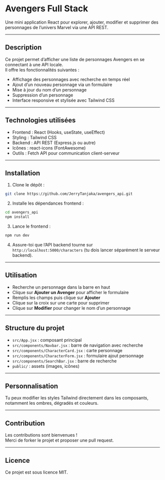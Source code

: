 
# Avengers Full Stack

Une mini application React pour explorer, ajouter, modifier et supprimer des personnages de l’univers Marvel via une API REST.

---

## Description

Ce projet permet d’afficher une liste de personnages Avengers en se connectant à une API locale.  
Il offre les fonctionnalités suivantes :

- Affichage des personnages avec recherche en temps réel  
- Ajout d’un nouveau personnage via un formulaire  
- Mise à jour du nom d’un personnage  
- Suppression d’un personnage  
- Interface responsive et stylisée avec Tailwind CSS

---

## Technologies utilisées

- Frontend : React (Hooks, useState, useEffect)  
- Styling : Tailwind CSS  
- Backend : API REST (Express.js ou autre)  
- Icônes : react-icons (FontAwesome)  
- Outils : Fetch API pour communication client-serveur

---

## Installation

1. Clone le dépôt :  
```bash
git clone https://github.com/JerryTanjaka/avengers_api.git
```

2. Installe les dépendances frontend :  
```bash
cd avengers_api
npm install
```

3. Lance le frontend :  
```bash
npm run dev
```

4. Assure-toi que l’API backend tourne sur `http://localhost:5000/characters` (tu dois lancer séparément le serveur backend).

---

## Utilisation

- Recherche un personnage dans la barre en haut  
- Clique sur **Ajouter un Avenger** pour afficher le formulaire  
- Remplis les champs puis clique sur **Ajouter**  
- Clique sur la croix sur une carte pour supprimer  
- Clique sur **Modifier** pour changer le nom d’un personnage  

---

## Structure du projet

- `src/App.jsx` : composant principal  
- `src/components/Navbar.jsx` : barre de navigation avec recherche  
- `src/components/CharacterCard.jsx` : carte personnage  
- `src/components/CharacterForm.jsx` : formulaire ajout personnage  
- `src/components/SearchBar.jsx` : barre de recherche  
- `public/` : assets (images, icônes)

---

## Personnalisation

Tu peux modifier les styles Tailwind directement dans les composants, notamment les ombres, dégradés et couleurs.

---

## Contribution

Les contributions sont bienvenues !  
Merci de forker le projet et proposer une pull request.

---

## Licence

Ce projet est sous licence MIT.
